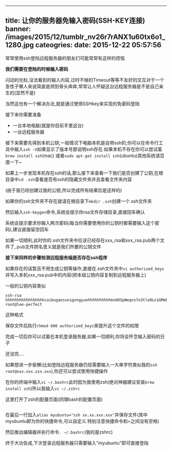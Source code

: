 
---
title: 让你的服务器免输入密码(SSH-KEY连接)
banner: /images/2015/12/tumblr_nv26r7rANX1u60tx6o1_1280.jpg
cateogries: 
date: 2015-12-22 05:57:56
---
<!--kg-card-begin: markdown--><p>常常使用ssh登陆远程服务器的朋友们可能常常有这样的烦恼</p>
<p><strong>我们需要在登陆的时候输入密码</strong></p>
<p><img src="/images/2015/12/-----2015-07-17---2-49-22.png" alt="" loading="lazy"><br>
闪动的光标,没法看到的输入内容,过时不候的Timeout等等不友好的交互对于一个急性子懒人来说简直是烦到骨头痒痒,常常让人怀疑这台远程服务器是不是自己亲生的(显然不是)</p>
<p>当然这也有一个解决办法,就是通过使用SSHkey来实现的免密码登陆</p>
<p>接下来你需要准备</p>
<ul>
<li>一台本地电脑(就是你目前手里这台)</li>
<li>一台远程服务器</li>
</ul>
<p>接下来需要先得到本机公钥,一般情况下电脑本机是自带ssh的,你可以在命令行工具中输入<code>ssh -V</code>如果显示了版本号那说明ssh存在.如果本机不存在你可以尝试着<code>brew install ssh</code>(mac) 或者<code>sudo apt-get install ssh</code>(ubuntu)其他系统请百度一下~</p>
<p>如果上一步发现本机存在ssh的话,那么接下来查看一下我们是否创建了公钥,在根目录中<code>cd .ssh</code>查看是否有ssh的隐藏文件夹并且查看文件夹内容</p>
<p>(由于我已经创建过我的公钥,所以完成所有结果后是这样的)<br>
<img src="/images/2015/12/-----2015-07-19---10-48-51.png" alt="" loading="lazy"></p>
<p>如果你的ssh文件夹不存在就请在根目录下<code>mkdir .ssh</code>创建一个.ssh文件夹</p>
<p>然后输入<code>ssh-keygen</code>命令,系统会提示你rsa文件存储目录,直接回车确认</p>
<p>系统会提示要求你输入两次密码(每当你需要使用你的公钥时都需要输入这个密码),建议直接留空回车</p>
<p>如果一切顺利,此时你的.ssh文件夹中应该已经存在xxx_rsa和xxx_rsa.pub两个文件了,.pub文件顾名思义就是我们所要的公钥文件</p>
<p><strong>接下来同样的步骤检测远程服务端是否存在ssh程序</strong></p>
<p>如果存在的话暂且不用生成公钥等操作,直接在.ssh文件夹中<code>vi authorized_keys</code>并写入本机xxx_rsa.pub中的内容(把本级公钥内容复制到远程服务器上)</p>
<p>一般的公钥内容类似</p>
<pre><code>ssh-rsa hhhhhhhhhhhhhhhhhcaibugaosunigongyuehhhhhhhhhhmsHOSpWeqns7o3tle0Ln1GMmPpdFph/owa7vj5/JYSOCBX8c+gGFyJeAMHGTs1fnHhGZRl5mzu8mWIv+qJnDxRmE/jBtuNXzSrPeZ2Cz86U+DfWtXVRyEl9XoIotX+GZ/zPxvPoMoItWD3UL6aA8McCX/PE7BLFA4B1Nl+mefTVpHH39AqcyqkcAJxntoqeNU3IwaM7sx/J7ONrFxp9Z3fjVR root@lee-perfect
</code></pre>
<p>这种格式</p>
<p>保存文件后执行<code>chmod 600 authorized_keys</code>来提升这个文件的权限</p>
<p>完成一切后你可以试着在本机登录服务器,如果一切顺利,你将会怀念输入密码的日子</p>
<p>还没完....</p>
<p>如果想进一步偷懒(比如登陆远程服务器仍现需要输入一大串字符类似我的<code>ssh root@xxx.xxx.xxx.xxx</code>),你还可以尝试使用快捷操作</p>
<p>在你的终端中输入<code>vi ~/.bashrc</code>此时因为我使用zsh(绝对神器建议安装<code>brew install zsh</code>)所以我输入<code>vi ~/.zshrc</code></p>
<p>这里打开了zsh的配置页面(同理bash的配置页面)</p>
<p><img src="/images/2015/12/-----2015-07-19---11-11-26.png" alt="" loading="lazy"></p>
<p>在最后一行加入<code>alias myubuntu=&quot;ssh xx.xx.xxx.xxx&quot;</code>并保存文件(其中myubuntu即为你的快捷命令,可以自定义.特别注意快捷命令和=之间没有空格)</p>
<p>然后推出编辑器并执行命令<code>. ~/.bashrc</code>(我的是zshrc)</p>
<p>终于大功告成,下次登录远程服务器只需要输入&quot;myubuntu&quot;即可直接登陆</p>
<p><img src="/images/2015/12/20150420155818068-1-2.jpg" alt="" loading="lazy"></p>
<!--kg-card-end: markdown-->
    